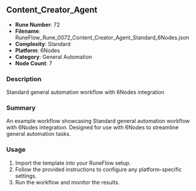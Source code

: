 ## Content_Creator_Agent

- **Rune Number**: 72
- **Filename**: RuneFlow_Rune_0072_Content_Creator_Agent_Standard_6Nodes.json
- **Complexity**: Standard
- **Platform**: 6Nodes
- **Category**: General Automation
- **Node Count**: 7

### Description
Standard general automation workflow with 6Nodes integration

### Summary
An example workflow showcasing Standard general automation workflow with 6Nodes integration. Designed for use with 6Nodes to streamline general automation tasks.

### Usage
1. Import the template into your RuneFlow setup.
2. Follow the provided instructions to configure any platform-specific settings.
3. Run the workflow and monitor the results.


